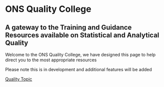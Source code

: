 # ONS Quality College 
## A gateway to the Training and Guidance Resources available on Statistical and Analytical Quality  
Welcome to the ONS Quality College, we have designed this page to help direct you to the most appropriate resources 

Please note this is in development and additional features will be added 

[Quality Topic](https://stackoverflow.com/questions/11509830/how-to-add-color-to-githubs-readme-md-file)
